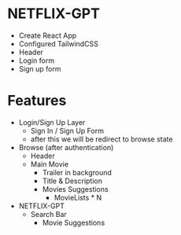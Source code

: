 # NETFLIX-GPT

- Create React App
- Configured TailwindCSS
- Header
- Login form
- Sign up form

# Features
- Login/Sign Up Layer 
    - Sign In / Sign Up Form
    - after this we will be redirect to browse state
- Browse (after authentication)
    - Header
    - Main Movie
        - Trailer in background
        - Title & Description
        - Movies Suggestions
            - MovieLists * N
- NETFLIX-GPT
    - Search Bar
        - Movie Suggestions